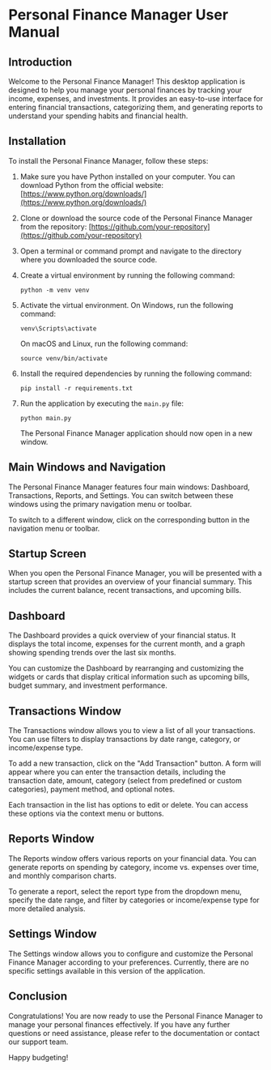 # Personal Finance Manager User Manual

## Introduction

Welcome to the Personal Finance Manager! This desktop application is designed to help you manage your personal finances by tracking your income, expenses, and investments. It provides an easy-to-use interface for entering financial transactions, categorizing them, and generating reports to understand your spending habits and financial health.

## Installation

To install the Personal Finance Manager, follow these steps:

1. Make sure you have Python installed on your computer. You can download Python from the official website: [https://www.python.org/downloads/](https://www.python.org/downloads/)

2. Clone or download the source code of the Personal Finance Manager from the repository: [https://github.com/your-repository](https://github.com/your-repository)

3. Open a terminal or command prompt and navigate to the directory where you downloaded the source code.

4. Create a virtual environment by running the following command:

   ```
   python -m venv venv
   ```

5. Activate the virtual environment. On Windows, run the following command:

   ```
   venv\Scripts\activate
   ```

   On macOS and Linux, run the following command:

   ```
   source venv/bin/activate
   ```

6. Install the required dependencies by running the following command:

   ```
   pip install -r requirements.txt
   ```

7. Run the application by executing the `main.py` file:

   ```
   python main.py
   ```

   The Personal Finance Manager application should now open in a new window.

## Main Windows and Navigation

The Personal Finance Manager features four main windows: Dashboard, Transactions, Reports, and Settings. You can switch between these windows using the primary navigation menu or toolbar.

To switch to a different window, click on the corresponding button in the navigation menu or toolbar.

## Startup Screen

When you open the Personal Finance Manager, you will be presented with a startup screen that provides an overview of your financial summary. This includes the current balance, recent transactions, and upcoming bills.

## Dashboard

The Dashboard provides a quick overview of your financial status. It displays the total income, expenses for the current month, and a graph showing spending trends over the last six months.

You can customize the Dashboard by rearranging and customizing the widgets or cards that display critical information such as upcoming bills, budget summary, and investment performance.

## Transactions Window

The Transactions window allows you to view a list of all your transactions. You can use filters to display transactions by date range, category, or income/expense type.

To add a new transaction, click on the "Add Transaction" button. A form will appear where you can enter the transaction details, including the transaction date, amount, category (select from predefined or custom categories), payment method, and optional notes.

Each transaction in the list has options to edit or delete. You can access these options via the context menu or buttons.

## Reports Window

The Reports window offers various reports on your financial data. You can generate reports on spending by category, income vs. expenses over time, and monthly comparison charts.

To generate a report, select the report type from the dropdown menu, specify the date range, and filter by categories or income/expense type for more detailed analysis.

## Settings Window

The Settings window allows you to configure and customize the Personal Finance Manager according to your preferences. Currently, there are no specific settings available in this version of the application.

## Conclusion

Congratulations! You are now ready to use the Personal Finance Manager to manage your personal finances effectively. If you have any further questions or need assistance, please refer to the documentation or contact our support team.

Happy budgeting!